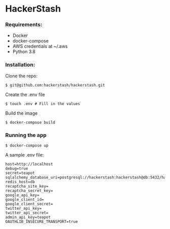 # HackerStash

### Requirements:
- Docker
- docker-compose
- AWS credentials at ~/.aws
- Python 3.8

### Installation:
Clone the repo:
```shell script
$ git@github.com:hackerstash/hackerstash.git
```
Create the .env file
```shell script
$ touch .env # Fill in the values
```
Build the image
```shell script
$ docker-compose build
```

### Running the app
```shell script
$ docker-compose up
```

A sample .env file:
```
host=http://localhost
debug=true
secret=teapot
sqlalchemy_database_uri=postgresql://hackerstash:hackerstash@db:5432/hackerstash
redis_host=db
recaptcha_site_key=
recaptcha_secret_key=
google_api_key=
google_client_id=
google_client_secret=
twitter_api_key=
twitter_api_secret=
admin_api_key=teapot
OAUTHLIB_INSECURE_TRANSPORT=true
```